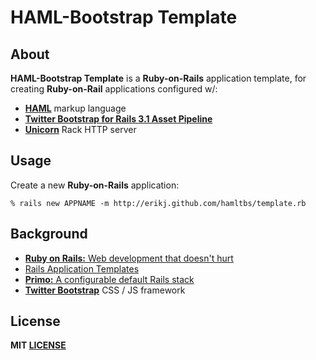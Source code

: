 # HAML-Bootstrap Template

## About

**HAML-Bootstrap Template** is a **Ruby-on-Rails** application template, for creating **Ruby-on-Rail** applications configured w/:

- [**HAML**](http://haml.info/) markup language
- [**Twitter Bootstrap for Rails 3.1 Asset Pipeline**](https://github.com/seyhunak/twitter-bootstrap-rails)
- [**Unicorn**](http://unicorn.bogomips.org/) Rack HTTP server

## Usage

Create a new **Ruby-on-Rails** application:

    % rails new APPNAME -m http://erikj.github.com/hamltbs/template.rb

## Background

- [**Ruby on Rails:** Web development that doesn't hurt](http://rubyonrails.org/)
- [Rails Application Templates](http://guides.rubyonrails.org/rails_application_templates.html)
- [**Primo:** A configurable default Rails stack](https://github.com/cbetta/primo)
- [**Twitter Bootstrap**](http://twitter.github.com/bootstrap/)  CSS / JS framework

## License

**MIT [LICENSE](https://github.com/erikj/hamltbs/blob/gh-pages/LICENSE)**